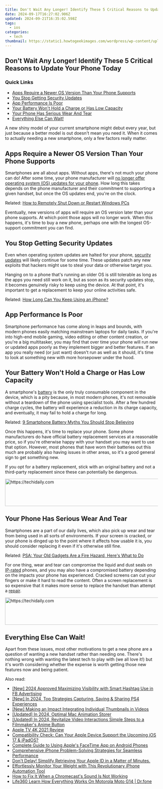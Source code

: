 ```yaml
---
title: Don't Wait Any Longer! Identify These 5 Critical Reasons to Update Your Phone Today
date: 2024-09-17T16:27:02.906Z
updated: 2024-09-21T16:35:02.598Z
tags:
  - ios
categories:
  - tech
thumbnail: https://static1.howtogeekimages.com/wordpress/wp-content/uploads/2022/11/shutterstock_1488497978.jpg
---
```


## Don't Wait Any Longer! Identify These 5 Critical Reasons to Update Your Phone Today

### Quick Links

* [Apps Require a Newer OS Version Than Your Phone Supports](https://win11.techidaily.com/file-compression-excellence-utilizing-cli-commands-in-windows/)
* [You Stop Getting Security Updates](https://extra-lessons.techidaily.com/pioneering-image-editing-with-toolwiz-a-compre-written-review/)
* [App Performance Is Poor](https://facebook-video-files.techidaily.com/updated-in-2024-digital-enhancement-social-story-recorder/)
* [Your Battery Won't Hold a Charge or Has Low Capacity](https://facebook-videos.techidaily.com/facebook-vids-excellence-the-top-20-techniques/)
* [Your Phone Has Serious Wear And Tear](https://youtube-clips.techidaily.com/elevate-viewing-experience-activating-av1-codec-on-youtube/)
* [Everything Else Can Wait!](https://facebook.techidaily.com/eternal-silence-an-effective-method-to-stop-comments-on-fb/)

 A new shiny model of your current smartphone might debut every year, but just because a better model is out doesn't mean you need it. When it comes to actually needing a new smartphone, only a few factors really matter.

##  Apps Require a Newer OS Version Than Your Phone Supports

 Smartphones are all about apps. Without apps, there's not much your phone can do! After some time, your phone manufacturer will [no longer offer operating system (OS) updates for your phone](https://www.reviewgeek.com/109655/why-you-should-upgrade-your-android-phone-every-two-years/). How long this takes depends on the phone manufacturer and their commitment to supporting a given handset, but once the OS updates end, you're on the clock.

Related: [How to Remotely Shut Down or Restart Windows PCs](https://www.reviewgeek.com/109655/why-you-should-upgrade-your-android-phone-every-two-years/) 

 Eventually, new versions of apps will require an OS version later than your phone supports. At which point those apps will no longer work. When this happens, it's time to buy a new phone, perhaps one with the longest OS-support commitment you can find.

##  You Stop Getting Security Updates

 Even when operating system updates are halted for your phone, [security updates](https://common-error.techidaily.com/simple-solutions-troubleshooting-and-enhancing-your-file-explorer-on-windows-11/) will likely continue for some time. These updates patch any new exploits that hackers might use to steal your data or otherwise target you.

 Hanging on to a phone that's running an older OS is still tolerable as long as the apps you need still work on it, but as soon as its security updates stop, it becomes genuinely risky to keep using the device. At that point, it's important to get a replacement to keep your online activities safe.

Related: [How Long Can You Keep Using an iPhone?](https://blog-min.techidaily.com/easiest-guide-how-to-clone-honor-x8b-phone-drfone-by-drfone-transfer-from-android-transfer-from-android/) 

##  App Performance Is Poor

 Smartphone performance has come along in leaps and bounds, with modern phones easily matching mainstream laptops for daily tasks. If you're into high-end mobile gaming, video editing or other content creation, or you're a big multitasker, you may find that over time your phone will run new or updated apps poorly as they implement bigger and better features. If an app you really need (or just want) doesn't run as well as it should, it's time to look at something new with more horsepower under the hood.

##  Your Battery Won't Hold a Charge or Has Low Capacity

 A smartphone's [battery](https://screen-video-capture.techidaily.com/1715860095636-2024-approved-tiny-titans-top-games-anthology/) is the only truly consumable component in the device, which is a pity because, in most modern phones, it's not removable without a teardown of the phone using specialist tools. After a few hundred charge cycles, the battery will experience a reduction in its charge capacity, and eventually, it may fail to hold a charge for long.

Related: [9 Smartphone Battery Myths You Should Stop Believing](https://screen-video-capture.techidaily.com/1715860095636-2024-approved-tiny-titans-top-games-anthology/) 

 Once this happens, it's time to replace your phone. Some phone manufacturers do have official battery replacement services at a reasonable price, so if you're otherwise happy with your handset you may want to use that option. However, most phones that have worn their batteries out this much are probably also having issues in other areas, so it's a good general sign to get something new.

 If you opt for a battery replacement, stick with an original battery and not a third-party replacement since these can potentially be dangerous.

<!-- affiliate ads begin -->
<a href="https://appsumo.8odi.net/c/5597632/2118315/7443" target="_top" id="2118315">
  <img src="//a.impactradius-go.com/display-ad/7443-2118315" border="0" alt="https://techidaily.com" width="728" height="90"/>
</a>
<img height="0" width="0" src="https://appsumo.8odi.net/i/5597632/2118315/7443" style="position:absolute;visibility:hidden;" border="0" />
<!-- affiliate ads end -->

##  Your Phone Has Serious Wear And Tear

 Smartphones are a part of our daily lives, which also pick up wear and tear from being used in all sorts of environments. If your screen is cracked, or your phone is dinged up to the point where it affects how usable it is, you should consider replacing it even if it's otherwise still fine.

Related: [PSA: Your Old Gadgets Are a Fire Hazard, Here's What to Do](https://buynow-marvelous.techidaily.com/photographic-brilliance-with-user-interface-issues-in-nikon-a10/) 

 For one thing, wear and tear can compromise the liquid and dust seals on [IP-rated](https://android-pokemon-go.techidaily.com/in-2024-how-pgsharp-save-you-from-ban-while-spoofing-pokemon-go-on-tecno-pop-8-drfone-by-drfone-virtual-android/) phones, and you may also have a compromised battery depending on the impacts your phone has experienced. Cracked screens can cut your fingers or make it hard to read the content. Often a screen replacement is so expensive that it makes more sense to replace the handset than attempt a [repair](https://review-topics.techidaily.com/issues-playing-h265-hevc-video-on-samsung-by-aiseesoft-video-converter-play-hevc-video-on-android/).

<!-- affiliate ads begin -->
<a href="https://appsumo.8odi.net/c/5597632/2132162/7443" target="_top" id="2132162">
  <img src="//a.impactradius-go.com/display-ad/7443-2132162" border="0" alt="https://techidaily.com" width="728" height="90"/>
</a>
<img height="0" width="0" src="https://appsumo.8odi.net/i/5597632/2132162/7443" style="position:absolute;visibility:hidden;" border="0" />
<!-- affiliate ads end -->

##  Everything Else Can Wait!

 Apart from these issues, most other motivations to get a new phone are a question of wanting a new handset rather than needing one. There's nothing wrong with wanting the latest tech to play with (we all love it!) but it's worth considering whether the expense is worth getting those new features now and being patient.

<ins class="adsbygoogle"
     style="display:block"
     data-ad-format="autorelaxed"
     data-ad-client="ca-pub-7571918770474297"
     data-ad-slot="1223367746"></ins>

<ins class="adsbygoogle"
     style="display:block"
     data-ad-client="ca-pub-7571918770474297"
     data-ad-slot="8358498916"
     data-ad-format="auto"
     data-full-width-responsive="true"></ins>

<span class="atpl-alsoreadstyle">Also read:</span>
<div><ul>
<li><a href="https://facebook-videos.techidaily.com/new-2024-approved-maximizing-visibility-with-smart-hashtag-use-in-fb-advertising/"><u>[New] 2024 Approved Maximizing Visibility with Smart Hashtag Use in FB Advertising</u></a></li>
<li><a href="https://video-screen-grab.techidaily.com/new-in-2024-top-strategies-capturing-saving-and-sharing-ps4-experiences/"><u>[New] In 2024, Top Strategies Capturing, Saving & Sharing PS4 Experiences</u></a></li>
<li><a href="https://youtube-tips.techidaily.com/aking-an-impact-integrating-individual-thumbnails-in-videos/"><u>[New] Making an Impact Integrating Individual Thumbnails in Videos</u></a></li>
<li><a href="https://screen-video-capture.techidaily.com/updated-in-2024-optimal-mac-animation-storer/"><u>[Updated] In 2024, Optimal Mac Animation Storer</u></a></li>
<li><a href="https://youtube-sure.techidaily.com/ed-in-2024-revitalize-video-interactions-simple-steps-to-a-filmmakers-anime-button/"><u>[Updated] In 2024, Revitalize Video Interactions Simple Steps to a Filmmaker's Anime Button</u></a></li>
<li><a href="https://buynow-reviews.techidaily.com/apple-tv-4k-2021-review/"><u>Apple TV 4K 2021 Review</u></a></li>
<li><a href="https://os-tips.techidaily.com/compatibility-check-can-your-apple-device-support-the-upcoming-ios-17-and-ipados/"><u>Compatibility Check: Can Your Apple Device Support the Upcoming iOS 17 & iPadOS?</u></a></li>
<li><a href="https://os-tips.techidaily.com/complete-guide-to-using-apples-facetime-app-on-android-phones/"><u>Complete Guide to Using Apple's FaceTime App on Android Phones</u></a></li>
<li><a href="https://os-tips.techidaily.com/comprehensive-iphone-problem-solving-strategies-for-seamless-performance/"><u>Comprehensive iPhone Problem-Solving Strategies for Seamless Performance</u></a></li>
<li><a href="https://os-tips.techidaily.com/dont-delay-simplify-retrieving-your-apple-id-in-a-matter-of-minutes/"><u>Don't Delay! Simplify Retrieving Your Apple ID in a Matter of Minutes.</u></a></li>
<li><a href="https://os-tips.techidaily.com/effortlessly-monitor-your-weight-with-this-revolutionary-iphone-automation-tool/"><u>Effortlessly Monitor Your Weight with This Revolutionary iPhone Automation Tool</u></a></li>
<li><a href="https://tech-recovery.techidaily.com/how-to-fix-it-when-a-chromecasts-sound-is-not-working/"><u>How to Fix It When a Chromecast's Sound Is Not Working</u></a></li>
<li><a href="https://fake-location.techidaily.com/life360-learn-how-everything-works-on-motorola-moto-g14-drfone-by-drfone-virtual-android/"><u>Life360 Learn How Everything Works On Motorola Moto G14 | Dr.fone</u></a></li>
</ul></div>

